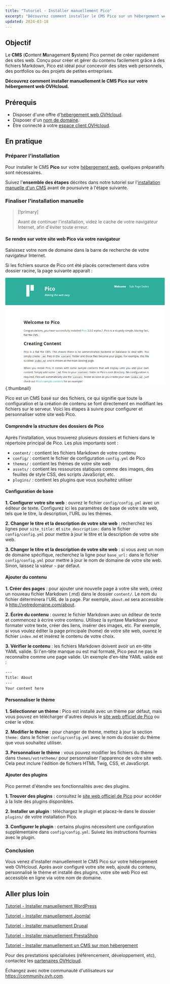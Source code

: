 ```yaml
---
title: "Tutoriel - Installer manuellement Pico"
excerpt: "Découvrez comment installer le CMS Pico sur un hébergement web OVHcloud"
updated: 2024-03-18
---
```


## Objectif

Le **CMS** (**C**ontent **M**anagement **S**ystem) Pico permet de créer rapidement des sites web. Conçu pour créer et gérer du contenu facilement grâce à des fichiers Markdown, Pico est idéal pour concevoir des sites web personnels, des portfolios ou des projets de petites entreprises.

**Découvrez comment installer manuellement le CMS Pico sur votre hébergement web OVHcloud.**

## Prérequis

- Disposer d'une offre d'[hébergement web OVHcloud](https://www.ovhcloud.com/fr/web-hosting/).
- Disposer d'un [nom de domaine](https://www.ovhcloud.com/fr/domains/).
- Être connecté à votre [espace client OVHcloud](https://www.ovh.com/auth/?action=gotomanager&from=https://www.ovh.com/fr/&ovhSubsidiary=fr).

## En pratique

### Préparer l'installation

Pour installer le CMS **Pico** sur votre [hébergement web](https://www.ovhcloud.com/fr/web-hosting/), quelques préparatifs sont nécessaires.

Suivez l'**ensemble des étapes** décrites dans notre tutoriel sur l'[installation manuelle d'un CMS](/pages/web_cloud/web_hosting/cms_manual_installation) avant de poursuivre à l'étape suivante.

### Finaliser l'installation manuelle

> [!primary]
>
> Avant de continuer l'installation, videz le cache de votre navigateur Internet, afin d'éviter toute erreur.
>

#### Se rendre sur votre site web Pico via votre navigateur

Saisissez votre nom de domaine dans la barre de recherche de votre navigateur Internet.

Si les fichiers source de Pico ont été placés correctement dans votre dossier racine, la page suivante apparaît :

![Pico installation](images/welcome_page.png){.thumbnail}

Pico est un CMS basé sur des fichiers, ce qui signifie que toute la configuration et la création de contenu se font directement en modifiant les fichiers sur le serveur. Voici les étapes à suivre pour configurer et personnaliser votre site web Pico.

#### Comprendre la structure des dossiers de Pico

Après l'installation, vous trouverez plusieurs dossiers et fichiers dans le répertoire principal de Pico. Les plus importants sont :

- `content/` : contient les fichiers Markdown de votre contenu
- `config/` : contient le fichier de configuration `config.yml` de Pico
- `themes/` : contient les thèmes de votre site web
- `assets/` : contient les ressources statiques comme des images, des feuilles de style CSS, des scripts JavaScript, etc.
- `plugins/` : contient les plugins que vous souhaitez utiliser

#### Configuration de base

**1. Configurer votre site web** : ouvrez le fichier `config/config.yml` avec un éditeur de texte. Configurez ici les paramètres de base de votre site web, tels que le titre, la description, l'URL ou les thèmes.

**2. Changer le titre et la description de votre site web** : recherchez les lignes pour `site_title:` et `site_description:` dans le fichier `config/config.yml` pour mettre à jour le titre et la description de votre site web.

**3. Changer le titre et la description de votre site web** : si vous avez un nom de domaine spécifique, recherchez la ligne pour `base_url:` dans le fichier `config/config.yml` pour mettre à jour le nom de domaine de votre site web. Sinon, laissez la valeur `~` par défaut.

#### Ajouter du contenu

**1. Créer des pages** : pour ajouter une nouvelle page à votre site web, créez un nouveau fichier Markdown (.md) dans le dossier `content/`. Le nom du fichier déterminera l'URL de la page. Par exemple, `about.md` sera accessible à http://votredomaine.com/about.

**2. Écrire du contenu** : ouvrez le fichier Markdown avec un éditeur de texte et commencez à écrire votre contenu. Utilisez la syntaxe Markdown pour formater votre texte, créer des liens, insérer des images, etc. Par exemple, si vous voulez éditer la page principale (home) de votre site web, ouvrez le fichier `index.md` et insérez le contenu de votre choix.

**3. Vérifier le contenu** : les fichiers Markdown doivent avoir un en-tête YAML valide. Si l'en-tête manque ou est mal formaté, Pico peut ne pas le reconnaître comme une page valide. Un exemple d'en-tête YAML valide est :

```bash
---
Title: About
---
Your content here
```

#### Personnaliser le thème

**1. Sélectionner un thème** : Pico est installé avec un thème par défaut, mais vous pouvez en télécharger d'autres depuis le [site web officiel de Pico](https://picocms.org/themes/) ou créer le vôtre.

**2. Modifier le thème** : pour changer de thème, mettez à jour la section `theme:` dans le fichier `config/config.yml` avec le nom du dossier du thème que vous souhaitez utiliser.

**3. Personnaliser le thème** : vous pouvez modifier les fichiers du thème dans `themes/votretheme/` pour personnaliser l'apparence de votre site web. Cela peut inclure l'édition de fichiers HTML Twig, CSS, et JavaScript.

#### Ajouter des plugins

Pico permet d'étendre ses fonctionnalités avec des plugins.

**1. Trouver des plugins** : consultez le [site web officiel de Pico](https://picocms.org/plugins/) pour accéder à la liste des plugins disponibles.

**2. Installer un plugin** : téléchargez le plugin et placez-le dans le dossier `plugins/` de votre installation Pico.

**3. Configurer le plugin** : certains plugins nécessitent une configuration supplémentaire dans `config/config.yml`. Suivez les instructions fournies avec le plugin.

### Conclusion

Vous venez d'installer manuellement le CMS Pico sur votre hébergement web OVHcloud. Après avoir configuré votre site web, ajouté du contenu, personnalisé le thème et installé des plugins, votre site web Pico est accessible en ligne via votre nom de domaine.

## Aller plus loin <a name="go-further"></a>

[Tutoriel - Installer manuellement WordPress](/pages/web_cloud/web_hosting/cms_manual_installation_wordpress)

[Tutoriel - Installer manuellement Joomla!](/pages/web_cloud/web_hosting/cms_manual_installation_joomla)

[Tutoriel - Installer manuellement Drupal](/pages/web_cloud/web_hosting/cms_manual_installation_drupal)

[Tutoriel - Installer manuellement PrestaShop](/pages/web_cloud/web_hosting/cms_manual_installation_prestashop)

[Tutoriel - Installer manuellement un CMS sur mon hébergement](/pages/web_cloud/web_hosting/cms_manual_installation)

Pour des prestations spécialisées (référencement, développement, etc), contactez les [partenaires OVHcloud](https://partner.ovhcloud.com/fr/directory/).

Échangez avec notre communauté d'utilisateurs sur <https://community.ovh.com>.

